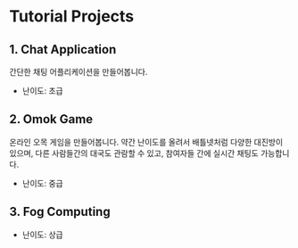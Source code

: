 # Tutorial Projects
## 1. Chat Application
간단한 채팅 어플리케이션을 만들어봅니다.

  - 난이도: 초급

## 2. Omok Game
온라인 오목 게임을 만들어봅니다. 약간 난이도를 올려서 배틀넷처럼 다양한 대진방이 있으며, 다른 사람들간의 대국도 관람할 수 있고, 참여자들 간에 실시간 채팅도 가능합니다.

  - 난이도: 중급

## 3. Fog Computing


  - 난이도: 상급